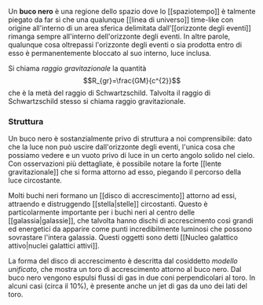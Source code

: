 Un **buco nero** è una regione dello spazio dove lo [[spaziotempo]] è talmente piegato da far sì che una qualunque [[linea di universo]] time-like con origine all'interno di un area sferica delimitata dall'[[orizzonte degli eventi]] rimanga sempre all'interno dell'orizzonte degli eventi. In altre parole, qualunque cosa oltrepassi l'orizzonte degli eventi o sia prodotta entro di esso è permanentemente bloccato al suo interno, luce inclusa.

 Si chiama *raggio gravitazionale* la quantità
$$R_{gr}=\frac{GM}{c^{2}}$$
che è la metà del raggio di Schwartzschild. Talvolta il raggio di Schwartzschild stesso si chiama raggio gravitazionale.
### Struttura
Un buco nero è sostanzialmente privo di struttura a noi comprensibile: dato che la luce non può uscire dall'orizzonte degli eventi, l'unica cosa che possiamo vedere e un vuoto privo di luce in un certo angolo solido nel cielo. Con osservazioni più dettagliate, è possibile notare la forte [[lente gravitazionale]] che si forma attorno ad esso, piegando il percorso della luce circostante.

Molti buchi neri formano un [[disco di accrescimento]] attorno ad essi, attraendo e distruggendo [[stella|stelle]] circostanti. Questo è particolarmente importante per i buchi neri al centro delle [[galassia|galassie]], che talvolta hanno dischi di accrescimento così grandi ed energetici da apparire come punti incredibilmente luminosi che possono sovrastare l'intera galassia. Questi oggetti sono detti [[Nucleo galattico attivo|nuclei galattici attivi]].

La forma del disco di accrescimento è descritta dal cosiddetto *modello unificato*, che mostra un toro di accrescimento attorno al buco nero. Dal buco nero vengono espulsi flussi di gas in due coni perpendicolari al toro. In alcuni casi (circa il 10%), è presente anche un jet di gas da uno dei lati del toro.